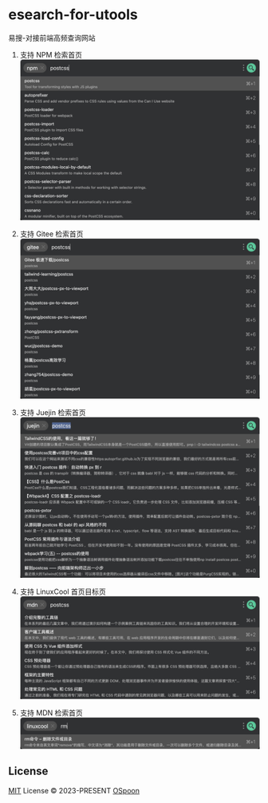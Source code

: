 # esearch-for-utools

易搜-对接前端高频查询网站

1. 支持 NPM 检索首页
![](./images/Snipaste_01.png)

2. 支持 Gitee 检索首页
![](./images/Snipaste_02.png)

3. 支持 Juejin 检索首页
![](./images/Snipaste_03.png)

4. 支持 LinuxCool 首页目标页
![](./images/Snipaste_04.png)

5. 支持 MDN 检索首页
![](./images/Snipaste_05.png)

## License

[MIT](./LICENSE) License © 2023-PRESENT [OSpoon](https://github.com/OSpoon)
